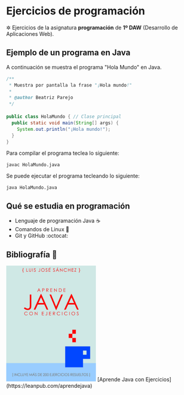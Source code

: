 # Ejercicios de programación

✲ Ejercicios de la asignatura **programación** de **1º DAW** (Desarrollo de Aplicaciones Web).

## Ejemplo de un programa en Java

A continuación se muestra el programa "Hola Mundo" en Java.

```java
/**
 * Muestra por pantalla la frase "¡Hola mundo!"
 *
 * @author Beatriz Parejo
 */

public class HolaMundo { // Clase principal
  public static void main(String[] args) {
    System.out.println("¡Hola mundo!");
  }
}
```
Para compilar el programa teclea lo siguiente:

```console
javac HolaMundo.java
```
Se puede ejecutar el programa tecleando lo siguiente:

```console
java HolaMundo.java
```

## Qué se estudia en programación

* Lenguaje de programación Java  :coffee:
* Comandos de Linux  :penguin:
* Git y GitHub  :octocat:

## Bibliografía  :blue_book:

<img src="imagenes/aprendejava.jpg" width="240px">
[Aprende Java con Ejercicios] (https://leanpub.com/aprendejava)

